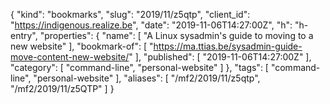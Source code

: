 {
  "kind": "bookmarks",
  "slug": "2019/11/z5qtp",
  "client_id": "https://indigenous.realize.be",
  "date": "2019-11-06T14:27:00Z",
  "h": "h-entry",
  "properties": {
    "name": [
      "A Linux sysadmin's guide to moving to a new website"
    ],
    "bookmark-of": [
      "https://ma.ttias.be/sysadmin-guide-move-content-new-website/"
    ],
    "published": [
      "2019-11-06T14:27:00Z"
    ],
    "category": [
      "command-line",
      "personal-website"
    ]
  },
  "tags": [
    "command-line",
    "personal-website"
  ],
  "aliases": [
    "/mf2/2019/11/z5qtp",
    "/mf2/2019/11/z5QTP"
  ]
}
